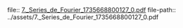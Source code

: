 file:: [7._Series_de_Fourier_1735668800127_0.pdf](../assets/7._Series_de_Fourier_1735668800127_0.pdf)
file-path:: ../assets/7._Series_de_Fourier_1735668800127_0.pdf
